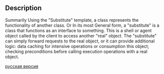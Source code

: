 ## Description

Summarily
Using the "Substitute" template, a class represents the functionality of another class.
Or
In its most General form, a "substitute" is a class that functions as an interface to something.
This is a shell or agent object called by the client to access another "real" object.
The "substitute" can simply forward requests to the real object, or it can provide
additional logic: data caching for intensive operations or consumption
this object; checking preconditions before calling execution
operations with a real object.


[русская версия](README-rus.md)

